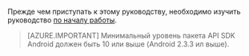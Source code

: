 Прежде чем приступать к этому руководству, необходимо изучить руководство [по началу работы](../articles/mobile-engagement/mobile-engagement-android-get-started.md).

> [AZURE.IMPORTANT] Минимальный уровень пакета API SDK Android должен быть 10 или выше (Android 2.3.3 ил выше).
